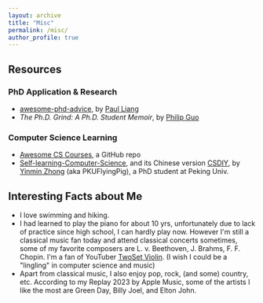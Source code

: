 ```yaml
---
layout: archive
title: "Misc"
permalink: /misc/
author_profile: true
---
```


## Resources

### PhD Application & Research

- [awesome-phd-advice](https://github.com/pliang279/awesome-phd-advice), by [Paul Liang](http://www.cs.cmu.edu/~pliang/)
- *The Ph.D. Grind: A Ph.D. Student Memoir*, by [Philip Guo](https://pg.ucsd.edu)

### Computer Science Learning

- [Awesome CS Courses](https://github.com/prakhar1989/awesome-courses), a GitHub repo
- [Self-learning-Computer-Science](https://github.com/PKUFlyingPig/Self-learning-Computer-Science), and its Chinese version [CSDIY](https://csdiy.wiki), by [Yinmin Zhong](https://yinminzhong.com) (aka PKUFlyingPig), a PhD student at Peking Univ.

## Interesting Facts about Me
- I love swimming and hiking.
- I had learned to play the piano for about 10 yrs, unfortunately due to lack of practice since high school, I can hardly play now. However I'm still a classical music fan today and attend classical concerts sometimes, some of my favorite composers are L. v. Beethoven, J. Brahms, F. F. Chopin. I'm a fan of YouTuber [TwoSet Violin](https://www.youtube.com/channel/UCAzKFALPuF_EPe-AEI0WFFw). (I wish I could be a "lingling" in computer science and music)
- Apart from classical music, I also enjoy pop, rock, (and some) country, etc. According to my Replay 2023 by Apple Music, some of the artists I like the most are Green Day, Billy Joel, and Elton John.